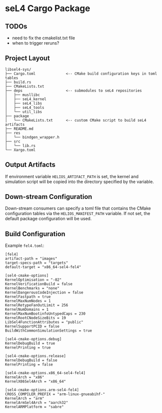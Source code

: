 # seL4 Cargo Package

## TODOs

- need to fix the cmakelist.txt file
- when to trigger reruns?

## Project Layout

```
libsel4-sys/
├── Cargo.toml              <-- CMake build configuration keys in toml tables
├── build.rs
├── CMakeLists.txt
├── deps                    <-- submodules to seL4 repositories
│   ├── musllibc
│   ├── seL4_kernel
│   ├── seL4_libs
│   ├── seL4_tools
│   └── util_libs
├── package
│   └── CMakeLists.txt      <-- custom CMake script to build seL4 artifacts
├── README.md
├── res
│   └── bindgen_wrapper.h
├── src
│   └── lib.rs
└── Xargo.toml
```

## Output Artifacts

If environment variable `HELIOS_ARTIFACT_PATH` is set, the kernel and simulation script
will be copied into the directory specified by the variable.

## Down-stream Configuration

Down-stream consumers can specify a toml file that contains the CMake configuration
tables via the `HELIOS_MANIFEST_PATH` variable. If not set, the default package configuration
will be used.

## Build Configuration

Example `fel4.toml`:

```
[fel4]
artifact-path = "images"
target-specs-path = "targets"
default-target = "x86_64-sel4-fel4"

[sel4-cmake-options]
KernelOptimisation = "-02"
KernelVerificationBuild = false
KernelBenchmarks = "none"
KernelDangerousCodeInjection = false
KernelFastpath = true
KernelMaxNumNodes = 1
KernelRetypeFanOutLimit = 256
KernelNumDomains = 1
KernelMaxNumBootinfoUntypedCaps = 230
KernelRootCNodeSizeBits = 19
LibSel4FunctionAttributes = "public"
KernelSupportPCID = false
BuildWithCommonSimulationSettings = true

[sel4-cmake-options.debug]
KernelDebugBuild = true
KernelPrinting = true

[sel4-cmake-options.release]
KernelDebugBuild = false
KernelPrinting = false

[sel4-cmake-options.x86_64-sel4-fel4]
KernelArch = "x86"
KernelX86Sel4Arch = "x86_64"

[sel4-cmake-options.arm-sel4-fel4]
CROSS_COMPILER_PREFIX = "arm-linux-gnueabihf-"
KernelArch = "arm"
KernelArmSel4Arch = "aarch32"
KernelARMPlatform = "sabre"
```
